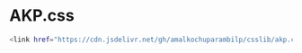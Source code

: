 # AKP.css

```sh
<link href="https://cdn.jsdelivr.net/gh/amalkochuparambilp/csslib/akp.css" rel="stylesheet">
```
